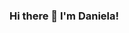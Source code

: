 ### Hi there 👋 I'm Daniela!

<!--
**levadaniela/levadaniela** is a ✨ _special_ ✨ repository because its `README.md` (this file) appears on your GitHub profile.

I am a full-stack developer who has recently graduated from a 16-week coding bootcamp hosted by [School of Code](https://github.com/SchoolOfCode) Bootcamp 4.

My background spans around 7 years of experience successfully promoting and directing organic business initiative. In my desire to look for a new challenge in life I step into a new field and now I'm looking for an exciting career in tech.


